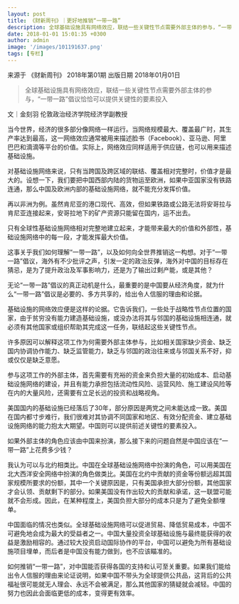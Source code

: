 ```yaml
---
layout: post
title: 《财新周刊》｜更好地推销“一带一路”
description: 全球基础设施具有网络效应，联结一些关键性节点需要外部主体的参与，“一带一路”倡议恰恰可以提供关键性的要素投入
date: 2018-01-01 15:01:35 +0300
author: admin
image: '/images/101191637.png'
tags: [专栏]
---
```

​​来源于 《财新周刊》 2018年第01期 出版日期 2018年01月01日

> 全球基础设施具有网络效应，联结一些关键性节点需要外部主体的参与，“一带一路”倡议恰恰可以提供关键性的要素投入

文｜金刻羽
伦敦政治经济学院经济学副教授

当今世界，经济的很多部分像网络一样运行。当网络规模最大、覆盖最广时，其生产率达到最高，这一网络效应通常被用来描述脸书（Facebook）、亚马逊、阿里巴巴和滴滴等平台的价值。实际上，网络效应同样适用于供应链，也可以用来描述基础设施。

对基础设施网络来说，只有当跨国及跨区域的联结、覆盖相对完整时，价值才是最大的。设想一下，我们要把中国西部内陆的货物运至欧洲，如果中亚国家没有铁路连通，那么中国及欧洲内部的基础设施网络，就不能充分发挥价值。

再以非洲为例。虽然肯尼亚的港口现代、高效，但如果铁路或公路无法将安哥拉与肯尼亚连接起来，安哥拉地下的矿产资源只能留在国内，运不出去。

只有全球性基础设施网络相对完整地建立起来，才能带来最大的价值和外部性，基础设施网络中的每一段，才能发挥最大价值。

这事关乎我们如何理解“一带一路”，以及如何向全世界推销这一构想。对于“一带一路”倡议，海外有不少批评之声，引发一定的政治反弹，海外对中国的目标存在猜忌，是为了提升政治及军事影响力，还是为了输出过剩产能，或是其他？

无论“一带一路”倡议的真正动机是什么，最重要的是中国要从经济角度，就为什么“一带一路”倡议是必要的、多方共享的，给出令人信服的理由和论据。

基础设施的网络效应便是这样的论据。它告诉我们，一些处于战略性节点位置的国家，由于贫穷没有能力建造基础设施，或没办法将其与邻国的基础设施相连通，就必须有其他国家或组织帮助其完成这一任务，联结起这些关键性节点。

许多原因可以解释这项工作为何需要外部主体参与，比如相关国家缺少资金、缺乏国内协调协作能力、缺乏监管能力，缺乏与邻国的政治往来或与邻国关系不好，抑或仅仅是缺乏意愿。

参与这项工作的外部主体，首先需要有充裕的资金来负担大量的初始成本、启动基础设施网络的建设，并且有能力承担包括流动性风险、运营风险、施工建设风险等在内的大量风险，还需要有立足长远的投资和战略视角。

美国国内的基础设施已经落后了30年，部分原因是两党之间未能达成一致。美国在国内都寸步难行，我们很难对其协调不同国家和地区、有效分配资金、建立基础设施网络的能力抱太大期望。中国则可以提供前述关键性的要素投入。

如果外部主体的角色应该由中国来扮演，那么接下来的问题自然是中国应该在“一带一路”上花费多少钱？

我认为可以与北约相类比。中国在全球基础设施网络中扮演的角色，可以用美国在北大西洋安全网络中扮演的角色做类比。美国在北约中贡献的资金等份额远超其国家规模所要求的份额，其中一个关键原因是，只有美国承担大部分份额，其他国家才会认领、贡献剩下的部分。如果美国没有作出较大的贡献和承诺，这一联盟可能就不会形成。因此，在某种程度上，美国负担大部分的成本只是为了避免全额埋单。

中国面临的情况也类似。全球基础设施网络可以促进贸易、降低贸易成本，中国不可避免地会成为最大的受益者之一。中国大量投资全球基础设施与最终能获得的收益是激励相容的。通过较大投资启动国际协作的平台，中国可以避免为所有基础设施项目埋单，而后者是中国没有能力做到，也不应该瞄准的。

如何推销“一带一路”，对中国能否获得各国的支持和认可至关重要。如果我们能给出令人信服的理由来论证说明，如果中国不带头为全球提供公共品，这背后的公共福祉很可能就无人理会、永远不会被满足，那么其他国家的猜疑就会减轻。中国的努力也因此会面临更低的成本，变得更有效率。
